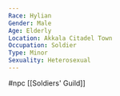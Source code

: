```yaml
---
Race: Hylian
Gender: Male
Age: Elderly
Location: Akkala Citadel Town
Occupation: Soldier
Type: Minor
Sexuality: Heterosexual
---
```

 #npc [[Soldiers' Guild]]

